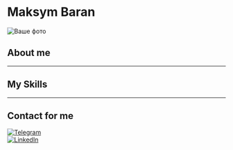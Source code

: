 # Maksym Baran

![Ваше фото](C:\Users\user\OneDrive\Desktop\Pictures)

## About me

---

## My Skills


---

## Сontact for me
[![Telegram](https://img.shields.io/badge/Telegram-2CA5E0?style=for-the-badge&logo=Telegram&logoColor=white)](https://t.me/UAJacobs)  
[![LinkedIn](https://img.shields.io/badge/LinkedIn-0A66C2?style=for-the-badge&logo=LinkedIn&logoColor=white)](https://www.linkedin.com/in/maksym-baran-0b5667332/)  



